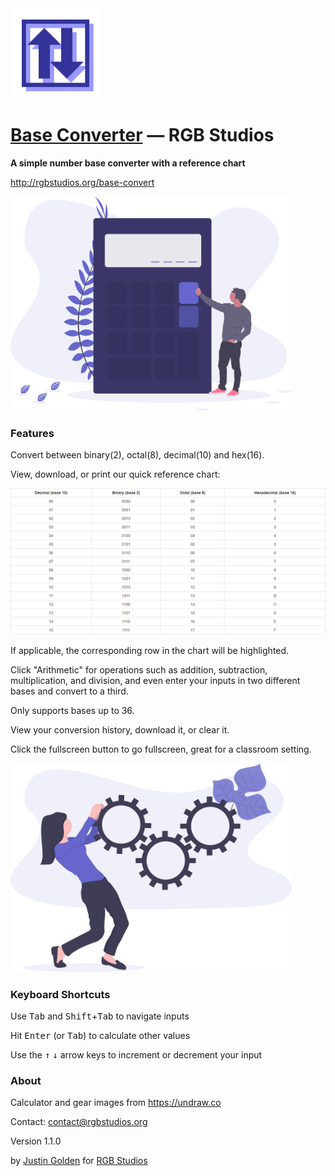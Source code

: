 <img src="img/logo-alt-light.svg" width="144px">

# [Base Converter](http://rgbstudios.org/base-convert) &mdash; RGB Studios

**A simple number base converter with a reference chart**

http://rgbstudios.org/base-convert

<img src="img/calculator.svg" width="450px">

### Features

Convert between binary(2), octal(8), decimal(10) and hex(16).

View, download, or print our quick reference chart:

<img src="img/chart.png">

If applicable, the corresponding row in the chart will be highlighted.

Click "Arithmetic" for operations such as addition, subtraction, multiplication, and division, and even enter your inputs in two different bases and convert to a third.

Only supports bases up to 36.

View your conversion history, download it, or clear it.

Click the fullscreen button to go fullscreen, great for a classroom setting.

<img src="img/in_progress.svg" width="450px">

### Keyboard Shortcuts

Use <kbd>Tab</kbd> and <kbd>Shift</kbd>+<kbd>Tab</kbd> to navigate inputs

Hit <kbd>Enter</kbd> (or <kbd>Tab</kbd>) to calculate other values

Use the <kbd>&uarr;</i></kbd> <kbd>&darr;</i></kbd> arrow keys to increment or decrement your input

### About

Calculator and gear images from https://undraw.co

Contact: [contact@rgbstudios.org](mailto:contact@rgbstudios.org)

Version 1.1.0

by [Justin Golden](https://justingolden21.github.io) for [RGB Studios](https://rgbstudios.org)
